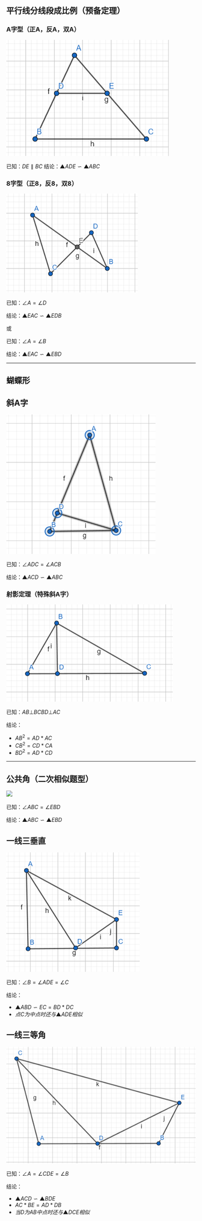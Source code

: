 ## 平行线分线段成比例（预备定理）
### A字型（正A，反A，双A）
![](assets/Pasted%20image%2020230903170614.png)

已知：$DE \parallel BC$
结论：$▲ADE∽▲ABC$

### 8字型（正8，反8，双8）
![](assets/Pasted%20image%2020230724172609.png)

已知：$∠A=∠D$

结论：$▲EAC∽▲EDB$

或

已知：$∠A=∠B$

结论：$▲EAC∽▲EBD$

***
## 蝴蝶形



## 斜A字
![](assets/Pasted%20image%2020230724172224.png)

已知：$∠ADC=∠ACB$

结论：$▲ACD∽▲ABC$

### 射影定理（特殊斜A字）
![](assets/Pasted%20image%2020230724174411.png)

已知：$AB⊥BC BD⊥AC$

结论：
- $AB^2=AD*AC$
- $CB^2=CD*CA$
- $BD^2=AD*CD$


***
## 公共角（二次相似题型）
![](Pasted%20image%2020230903171616.png)

已知：$∠ABC=∠EBD$

结论：$▲ABC∽▲EBD$

## 一线三垂直
![](assets/Pasted%20image%2020230724173150.png)

已知：$∠B=∠ADE=∠C$

结论：
- $▲ABD∽EC=BD*DC$
- $点C为中点时还与▲ADE相似$

## 一线三等角
![](assets/Pasted%20image%2020230724174054.png)

已知：$∠A=∠CDE=∠B$

结论：
- $▲ACD∽▲BDE$
- $AC*BE=AD*DB$
- $当D为AB中点时还与▲DCE相似$
